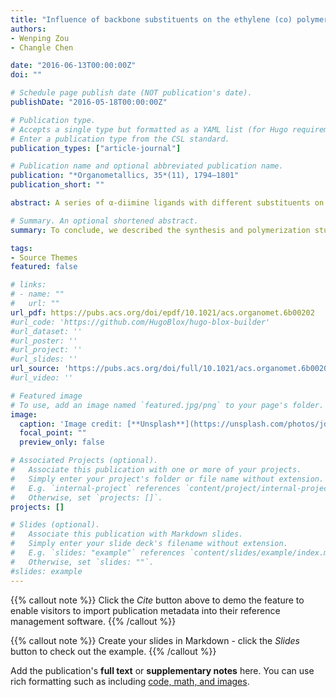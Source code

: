 ```yaml
---
title: "Influence of backbone substituents on the ethylene (co) polymerization properties of α-diimine Pd (II) and Ni (II) catalysts"
authors:
- Wenping Zou
- Changle Chen

date: "2016-06-13T00:00:00Z"
doi: ""

# Schedule page publish date (NOT publication's date).
publishDate: "2016-05-18T00:00:00Z"

# Publication type.
# Accepts a single type but formatted as a YAML list (for Hugo requirements).
# Enter a publication type from the CSL standard.
publication_types: ["article-journal"]

# Publication name and optional abbreviated publication name.
publication: "*Organometallics, 35*(11), 1794–1801"
publication_short: ""

abstract: A series of α-diimine ligands with different substituents on the acenaphthyl backbone were synthesized and characterized. The corresponding Ni(II) and Pd(II) complexes were prepared and used in ethylene polymerization and copolymerization with methyl acrylate. In ethylene polymerization, these Ni(II) complexes showed activities of up to 1.6 × 107 g/((mol of Ni) h), generating polyethylene with a molecular weight (Mn) of up to 4.2 × 105. Interestingly, these Ni(II) complexes behave very similarly in ethylene polymerization except for the complex with two methoxy substituents on the ortho position of the acenaphthyl backbone, in which case about 3 times higher polyethylene molecular weight and much lower branching density were observed. The ligand substituent effect is much more dramatic for the Pd(II) complexes. In ethylene polymerization, activities of up to 1.7 × 105 g/((mol of Pd) h) and a polyethylene molecular weight (Mn) of up to 4.7 × 104 could be obtained. The Pd(II) complex with two methoxy substituents on the ortho position of the acenaphthyl backbone demonstrated much higher activity and generated polyethylene with about 3 times higher molecular weight than that for the classic Pd(II) complex. A similar trend was maintained in ethylene–methyl acrylate copolymerization..

# Summary. An optional shortened abstract.
summary: To conclude, we described the synthesis and polymerization studies of a series of α-diimine Ni(II) and Pd(II) complexes bearing different substituents on the acenaphthyl backbone. Very little difference was observed for the Ni(II) complexes in ethylene polymerization, except for the sterically bulky complex Ni-5. Ni-5 generated polyethylene with much higher molecular weight and much lower branching density than the classic complex Ni-6 and the rest of the nickel complexes. In contrast, the backbone substituents have some dramatic effects on the Pd(II)-catalyzed ethylene polymerization and copolymerization with methyl acrylate. Again, the sterically bulky complex Pd-5 generated polyethylene and copolymer with much higher molecular weight than the classic complex Pd-6. This provides an alternative strategy to modify the ligand structures in the α-diimine framework and correspondingly influence the polymerization and copolymerization processes..

tags:
- Source Themes
featured: false

# links:
# - name: ""
#   url: ""
url_pdf: https://pubs.acs.org/doi/epdf/10.1021/acs.organomet.6b00202
#url_code: 'https://github.com/HugoBlox/hugo-blox-builder'
#url_dataset: ''
#url_poster: ''
#url_project: ''
#url_slides: ''
url_source: 'https://pubs.acs.org/doi/full/10.1021/acs.organomet.6b00202'
#url_video: ''

# Featured image
# To use, add an image named `featured.jpg/png` to your page's folder. 
image:
  caption: 'Image credit: [**Unsplash**](https://unsplash.com/photos/jdD8gXaTZsc)'
  focal_point: ""
  preview_only: false

# Associated Projects (optional).
#   Associate this publication with one or more of your projects.
#   Simply enter your project's folder or file name without extension.
#   E.g. `internal-project` references `content/project/internal-project/index.md`.
#   Otherwise, set `projects: []`.
projects: []

# Slides (optional).
#   Associate this publication with Markdown slides.
#   Simply enter your slide deck's filename without extension.
#   E.g. `slides: "example"` references `content/slides/example/index.md`.
#   Otherwise, set `slides: ""`.
#slides: example
---
```


{{% callout note %}}
Click the *Cite* button above to demo the feature to enable visitors to import publication metadata into their reference management software.
{{% /callout %}}

{{% callout note %}}
Create your slides in Markdown - click the *Slides* button to check out the example.
{{% /callout %}}

Add the publication's **full text** or **supplementary notes** here. You can use rich formatting such as including [code, math, and images](https://docs.hugoblox.com/content/writing-markdown-latex/).
